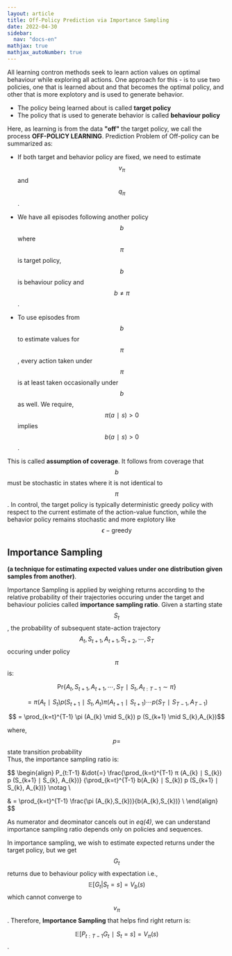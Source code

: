```yaml
---
layout: article
title: Off-Policy Prediction via Importance Sampling 
date: 2022-04-30
sidebar:
  nav: "docs-en"
mathjax: true
mathjax_autoNumber: true
---
```



All learning contron methods seek to learn action values on optimal behaviour while exploring all actions. One approach for this - is to use two policies, one that is learned about and that becomes the optimal policy, and other that is more explotory and is used to generate behavior.

- The policy being learned about is called __target policy__
- The policy that is used to generate behavior is called __behaviour policy__

Here, as learning is from the data __"off"__ the target policy, we call the process __OFF-POLICY LEARNING__. Prediction Problem of Off-policy can be summarized as:

- If both target and behavior policy are fixed, we need to estimate $$v_{\pi}$$ and $$q_{\pi}$$.

- We have all episodes following another policy $$b$$ where $$\pi$$ is target policy, $$b$$ is behaviour policy and $$b ≠ \pi$$.

- To use episodes from $$b$$ to estimate values for $$\pi$$, every action taken under $$\pi$$ is at least taken occasionally under $$b$$ as well. We require, $$π (a ∣ s) \gt 0$$ implies $$b(a ∣ s) \gt 0$$.

This is called __assumption of coverage__. It follows from coverage that $$b$$ must be stochastic in states where it is not identical to $$\pi$$. In control, the target policy is typically deterministic greedy policy with respect to the current estimate of the action-value function, while the behavior policy remains stochastic and more explotory like $$ϵ -\text{greedy}$$

## Importance Sampling 

__(a technique for estimating expected values under one distribution given samples from another)__.

Importance Sampling is applied by weighing returns according to the relative probability of their trajectories occuring under the target and behaviour policies called __importance sampling ratio__. Given a starting state $$S_{t}$$, the probability of subsequent state-action trajectory $$A_{t}, S_{t+1},A_{t+1},S_{t+2},\cdots, S_{T}$$ occuring under policy $$\pi$$ is:

$$\text{Pr} \left\{A_{t},S_{t+1},A_{t+1},\cdots,S_{T} ∣  S_{t},A_{t:T-1} ∼ π \right\}$$

$$= \pi(A_{t} ∣ S_{t}) p(S_{t+1} ∣ S_{t},A_{t}) \pi(A_{t+1} ∣ S_{t+1}) \cdots p(S_{T} ∣ S_{T-1},A_{T-1})$$

$$ = \prod_{k=t}^{T-1} \pi (A_{k} \mid S_{k}) p (S_{k+1} \mid  S_{k},A_{k})$$

where, $$p = $$state transition probability<br>
Thus, the importance sampling ratio is:

$$
\begin{align}
P_{t:T-1} &\dot{=} \frac{\prod_{k=t}^{T-1} π (A_{k} ∣ S_{k}) p (S_{k+1} ∣ S_{k}, A_{k})} {\prod_{k=t}^{T-1} b(A_{k} ∣ S_{k}) p (S_{k+1} ∣ S_{k}, A_{k})} \notag \\

& = \prod_{k=t}^{T-1} \frac{\pi (A_{k},S_{k})}{b(A_{k},S_{k})} \\
\end{align}
$$ 

As numerator and deominator cancels out in _eq(4)_, we can understand importance sampling ratio depends only on policies and sequences.

In importance sampling, we wish to estimate expected returns under the target policy, but we get $$G_{t}$$ returns due to behaviour policy with expectation i.e., $$\mathbb{E} [ G_{t} | S_{t} = s] = V_{b}(s)$$ which cannot converge to $$v_{\pi}$$.
Therefore, __Importance Sampling__ that helps find right return is: <br>

$$ \mathbb{E}[ P_{t:T-1} G_{t} ∣ S_{t} = s] = V_{\pi}(s)$$.